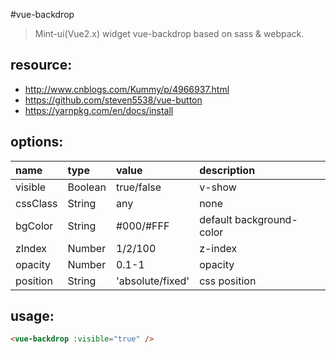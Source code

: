 #vue-backdrop
> Mint-ui(Vue2.x) widget vue-backdrop based on sass &amp; webpack.


## resource:
+ http://www.cnblogs.com/Kummy/p/4966937.html
+ https://github.com/steven5538/vue-button
+ https://yarnpkg.com/en/docs/install


## options:
| name | type | value | description |
| :----| :----| :----| :----|
| visible  | Boolean | true/false | v-show |
| cssClass  | String | any | none |
| bgColor  | String | #000/#FFF | default background-color |
| zIndex  | Number | 1/2/100 | z-index |
| opacity  | Number | 0.1-1 | opacity |
| position  | String | 'absolute/fixed' | css position |


## usage:
```html
<vue-backdrop :visible="true" />
```
